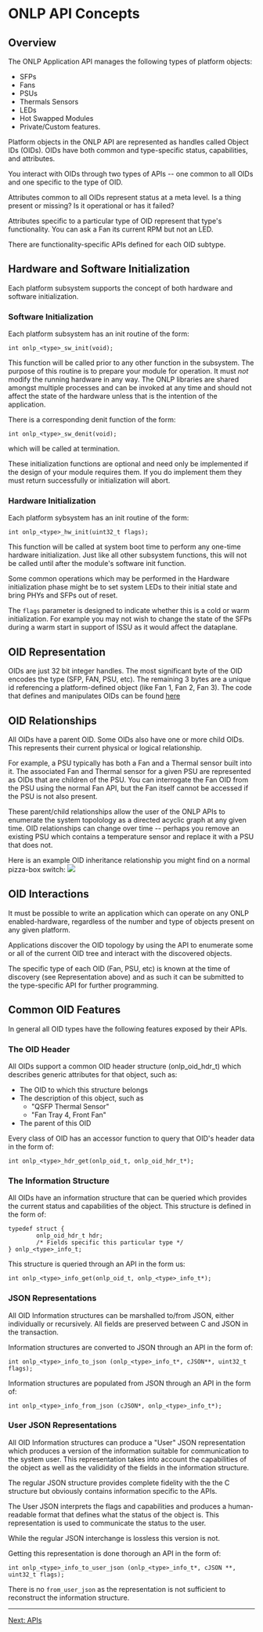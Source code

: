 # ONLP API Concepts

## Overview

The ONLP Application API manages the following types of platform objects:
* SFPs
* Fans
* PSUs
* Thermals Sensors
* LEDs
* Hot Swapped Modules
* Private/Custom features.

Platform objects in the ONLP API are represented as handles called Object IDs (OIDs). OIDs have both common and type-specific status, capabilities, and attributes.

You interact with OIDs through two types of APIs -- one common to all OIDs and one specific to the type of OID.

Attributes common to all OIDs represent status at a meta level. Is a thing present or missing? Is it operational or has it failed?

Attributes specific to a particular type of OID represent that type's functionality. You can ask a Fan its current RPM but not an LED.

There are functionality-specific APIs defined for each OID subtype.


## Hardware and Software Initialization

Each platform subsystem supports the concept of both hardware and software initialization.

### Software Initialization

Each platform subsystem has an init routine of the form:
```
int onlp_<type>_sw_init(void);
```

This function will be called prior to any other function in the subsystem.
The purpose of this routine is to prepare your module for operation. It must *not* modify the running hardware in any way.
The ONLP libraries are shared amongst multiple processes and can be invoked at any time and should not affect the state of the hardware unless that is the intention of the application.

There is a corresponding denit function of the form:
```
int onlp_<type>_sw_denit(void);
```

which will be called at termination.

These initialization functions are optional and need only be implemented if the design of your module requires them.
If you do implement them they must return successfully or initialization will abort.

### Hardware Initialization

Each platform sybsystem has an init routine of the form:
```
int onlp_<type>_hw_init(uint32_t flags);
```

This function will be called at system boot time to perform any one-time hardware initialization. Just like all other subsystem functions, this will not be called until after the module's software init function.

Some common operations which may be performed in the Hardware initialization phase might be to set system LEDs to their initial state and bring PHYs and SFPs out of reset.

The ```flags``` parameter is designed to indicate whether this is a cold or warm initialization. For example you may not wish to change the state of the SFPs during a warm start in support of ISSU as it would affect the dataplane.


## OID Representation

OIDs are just 32 bit integer handles. The most significant byte of the OID encodes the type (SFP, FAN, PSU, etc). The remaining 3 bytes are a unique id referencing a platform-defined object (like Fan 1, Fan 2, Fan 3).
The code that defines and manipulates OIDs can be found [here](https://github.com/opencomputeproject/OpenNetworkLinux/blob/ONLPv2/packages/base/any/onlp/src/onlp/module/inc/onlp/oids.h)


## OID Relationships

All OIDs have a parent OID. Some OIDs also have one or more child OIDs. This represents their current physical or logical relationship.

For example, a PSU typically has both a Fan and a Thermal sensor built into it. The associated Fan and Thermal sensor for a given PSU are represented as OIDs that are children of the PSU.
You can interrogate the Fan OID from the PSU using the normal Fan API, but the Fan itself cannot be accessed if the PSU is not also present.

These parent/child relationships allow the user of the ONLP APIs to enumerate the system topolology as a directed acyclic graph at any given time.
OID relationships can change over time -- perhaps you remove an existing PSU which contains a temperature sensor and replace it with a PSU that does not.

Here is an example OID inheritance relationship you might find on a normal pizza-box switch:
<img src="http://opencomputeproject.github.io/OpenNetworkLinux/onlp/applications/oid-diagram.png">

## OID Interactions

It must be possible to write an application which can operate on any ONLP enabled-hardware, regardless of the number and type of objects present
on any given platform.

Applications discover the OID topology by using the API to enumerate some or all of the current OID tree and interact with the discovered objects.

The specific type of each OID (Fan, PSU, etc) is known at the time of discovery (see Representation above) and as such it can be submitted
to the type-specific API for further programming.

## Common OID Features

In general all OID types have the following features exposed by their APIs.

### The OID Header

All OIDs support a common OID header structure (onlp_oid_hdr_t) which describes generic attributes for that object, such as:
* The OID to which this structure belongs
* The description of this object, such as
  * "QSFP Thermal Sensor"
  * "Fan Tray 4, Front Fan"
* The parent of this OID

Every class of OID has an accessor function to query that OID's header data in the form of:
```
int onlp_<type>_hdr_get(onlp_oid_t, onlp_oid_hdr_t*);
```

### The Information Structure

All OIDs have an information structure that can be queried which provides the current status and capabilities of the object.
This structure is defined in the form of:
```
typedef struct {
        onlp_oid_hdr_t hdr;
        /* Fields specific this particular type */
} onlp_<type>_info_t;
```

This structure is queried through an API in the form us:
```
int onlp_<type>_info_get(onlp_oid_t, onlp_<type>_info_t*);
```

### JSON Representations

All OID Information structures can be marshalled to/from JSON, either individually or recursively. All fields are preserved between C and JSON in the transaction.

Information structures are converted to JSON through an API in the form of:
```
int onlp_<type>_info_to_json (onlp_<type>_info_t*, cJSON**, uint32_t flags);
```

Information structures are populated from JSON through an API in the form of:
```
int onlp_<type>_info_from_json (cJSON*, onlp_<type>_info_t*);
```

### User JSON Representations

All OID Information structures can produce a "User" JSON representation which produces a version of the information suitable for communication to the system user.
This representation takes into account the capabilities of the object as well as the valididity of the fields in the information structure.

The regular JSON structure provides complete fidelity with the the C structure but obviously contains information specific to the APIs.

The User JSON interprets the flags and capabilities and produces a human-readable format that defines what the status of the object is.
This representation is used to communicate the status to the user.

While the regular JSON interchange is lossless this version is not.

Getting this representation is done thorough an API in the form of:
```
int onlp_<type>_info_to_user_json (onlp_<type>_info_t*, cJSON **, uint32_t flags);
```

There is no ```from_user_json``` as the representation is not sufficient to reconstruct the information structure.

---
[Next: APIs](http://opencomputeproject.github.io/OpenNetworkLinux/onlp/applications/apis)

